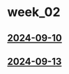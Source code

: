 # week_02 <!-- markmap: foldAll -->
## [2024-09-10](2024-09-10/2024-09-10.html)
## [2024-09-13](2024-09-13/2024-09-13.html)
